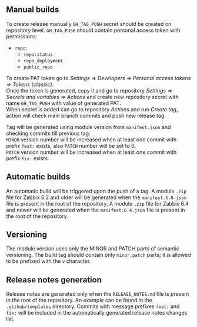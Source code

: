 ## Manual builds

To create release manually `GH_TAG_PUSH` secret should be created on repository level. `GH_TAG_PUSH` should contain personal access token with permissions:

- `repo`:
  - `repo:status`
  - `repo_deployment`
  - `public_repo`

To create PAT token go to *Settings ⇒ Developers ⇒ Personal access tokens ⇒ Tokens (classic)*. \
Once the token is generated, copy it and go to repository *Settings ⇒ Secrets and variables ⇒ Actions* and create new repository secret with name `GH_TAG_PUSH` with value of generated PAT. \
When secret is added can go to repository *Actions* and run *Create tag*, action will check main branch commits and push new release tag.

Tag will be generated using module version from `manifest.json` and checking commits till previous tag: \
`MINOR` version number will be increased when at least one commit with prefix `feat:` exists, also `PATCH` number will be set to 0. \
`PATCH` version number will be increased when at least one commit with prefix `fix:` exists.

## Automatic builds

An automatic build will be triggered upon the push of a tag.
A module `.zip` file for Zabbix 6.2 and older will be generated when the `manifest.5.0.json` file is present in the root of the repository.
A module `.zip` file for Zabbix 6.4 and newer will be generated when the `manifest.6.4.json` file is present in the root of the repository.

## Versioning

The module version uses only the MINOR and PATCH parts of semantic versioning.
The build tag should contain only `minor.patch` parts; it is allowed to be prefixed with the `v` character.

## Release notes generation

Release notes are generated only when the `RELEASE_NOTES.md` file is present in the root of the repository. An example can be found in the `.github/templates` directory.
Commits with message prefixes `feat:` and `fix:` will be included in the automatically generated release notes changes list.
